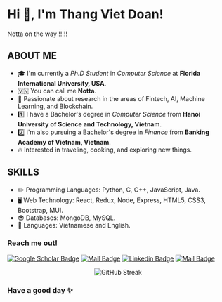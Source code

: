 <h1>Hi 👋, I'm Thang Viet Doan!</h1>

Notta on the way !!!!!

<!-- TODO: Add last video link -->

## ABOUT ME
- 🎓 I'm currently a *Ph.D Student* in *Computer Science* at **Florida International University, USA**.
- 🇻🇳 You can call me **Notta**.
- 💞 Passionate about research in the areas of Fintech, AI, Machine Learning, and Blockchain.
- 1️⃣ I have a Bachelor's degree in *Computer Science* from **Hanoi University of Science and Technology, Vietnam**.
- 2️⃣ I'm also pursuing a Bachelor's degree in *Finance* from **Banking Academy of Vietnam, Vietnam**.
- 🔥 Interested in traveling, cooking, and exploring new things.
  
## SKILLS 

- ✏️ Programming Languages: Python, C, C++, JavaScript, Java.
- 🖥️ Web Technology: React, Redux, Node, Express, HTML5, CSS3, Bootstrap, MUI.
- 😎 Databases: MongoDB, MySQL.
- 🤙 Languages: Vietnamese and English.

### Reach me out! 
[![Google Scholar Badge](https://img.shields.io/badge/GoogleScholar-4285F4?style=for-the-badge&logo=google-scholar&logoColor=white)](https://scholar.google.com.vn/citations?user=Oi6ma9wAAAAJ&hl=en) 
[![Mail Badge](https://img.shields.io/badge/Gmail-D14836?style=for-the-badge&logo=gmail&logoColor=white)](mailto:thang.dv509@gmail.com) 
[![Linkedin Badge](https://img.shields.io/badge/LinkedIn-0077B5?style=for-the-badge&logo=linkedin&logoColor=white)]([https://www.linkedin.com/in/thangdv509/])
[![Mail Badge](https://img.shields.io/badge/Facebook-1877F2?style=for-the-badge&logo=facebook&logoColor=white)]([https://www.facebook.com/doanvietthang0509/])


<div align="center">
  <p>
    <img src="http://github-readme-streak-stats.herokuapp.com?user=thangdv509&theme=dark&background=000004" alt="GitHub Streak" />
  </p>
</div>

### Have a good day ✨
